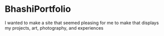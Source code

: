 # BhashiPortfolio
I wanted to make a site that seemed pleasing for me to make that displays my projects, art, photography, and experiences
